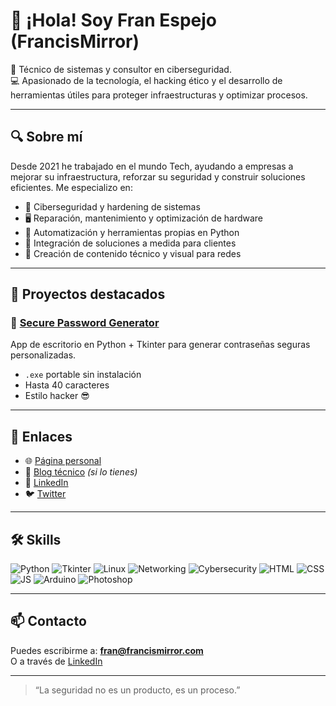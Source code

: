 # 👋 ¡Hola! Soy Fran Espejo (FrancisMirror)

🧠 Técnico de sistemas y consultor en ciberseguridad.  
💻 Apasionado de la tecnología, el hacking ético y el desarrollo de herramientas útiles para proteger infraestructuras y optimizar procesos.

---

## 🔍 Sobre mí

Desde 2021 he trabajado en el mundo Tech, ayudando a empresas a mejorar su infraestructura, reforzar su seguridad y construir soluciones eficientes. Me especializo en:

- 🔐 Ciberseguridad y hardening de sistemas
- 🖥️ Reparación, mantenimiento y optimización de hardware
- 🧰 Automatización y herramientas propias en Python
- 🧩 Integración de soluciones a medida para clientes
- 📸 Creación de contenido técnico y visual para redes

---

## 🚀 Proyectos destacados

### 🔐 [Secure Password Generator](https://github.com/FrancisMirror/Secure_Password_Generator)
App de escritorio en Python + Tkinter para generar contraseñas seguras personalizadas.  
- `.exe` portable sin instalación  
- Hasta 40 caracteres  
- Estilo hacker 😎

---

## 🔗 Enlaces

- 🌐 [Página personal](https://francismirror.com)
- 📝 [Blog técnico](https://blog.francismirror.com) *(si lo tienes)*
- 💼 [LinkedIn](https://linkedin.com/in/francespejo)
- 🐦 [Twitter](https://twitter.com/francismirror_)

---

## 🛠️ Skills

![Python](https://img.shields.io/badge/Python-3776AB?style=for-the-badge&logo=python&logoColor=white)
![Tkinter](https://img.shields.io/badge/Tkinter-black?style=for-the-badge)
![Linux](https://img.shields.io/badge/Linux-FCC624?style=for-the-badge&logo=linux&logoColor=black)
![Networking](https://img.shields.io/badge/Networking-0078D6?style=for-the-badge)
![Cybersecurity](https://img.shields.io/badge/Cybersecurity-ff0033?style=for-the-badge)
![HTML](https://img.shields.io/badge/HTML5-e34c26?style=for-the-badge&logo=html5&logoColor=white)
![CSS](https://img.shields.io/badge/CSS3-1572B6?style=for-the-badge&logo=css3&logoColor=white)
![JS](https://img.shields.io/badge/JavaScript-F7DF1E?style=for-the-badge&logo=javascript&logoColor=black)
![Arduino](https://img.shields.io/badge/Arduino-00979D?style=for-the-badge&logo=arduino&logoColor=white)
![Photoshop](https://img.shields.io/badge/Photoshop-31A8FF?style=for-the-badge&logo=adobe-photoshop&logoColor=white)

---

## 📫 Contacto

Puedes escribirme a: **fran@francismirror.com**  
O a través de [LinkedIn](https://linkedin.com/in/francespejo)

---

> “La seguridad no es un producto, es un proceso.”

